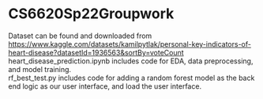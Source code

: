 # CS6620Sp22Groupwork
Dataset can be found and downloaded from https://www.kaggle.com/datasets/kamilpytlak/personal-key-indicators-of-heart-disease?datasetId=1936563&sortBy=voteCount </br>
heart_disease_prediction.ipynb includes code for EDA, data preprocessing, and model training.</br>
rf_best_test.py includes code for adding a random forest model as the back end logic as our user interface, and load the user interface.</br>
 

